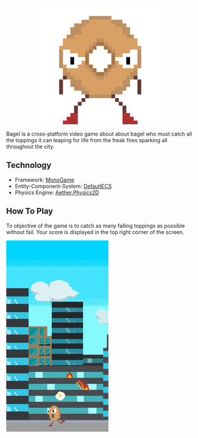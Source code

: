 <p align="center">
	<img width="320" height="320" src="Documentation/Images/bagel.gif">
</p>

Bagel is a cross-platform video game about about bagel who must catch all the toppings it can leaping for life from the freak fires sparking all throughout the city.

## Technology 

- Framework: [MonoGame](https://www.monogame.net/)
- Entity-Component-System: [DefaultECS](https://github.com/Doraku/DefaultEcs)
- Physics Engine: [Aether.Physics2D](https://github.com/tainicom/Aether.Physics2D)

## How To Play

To objective of the game is to catch as many falling toppings as possible without fail. Your score is displayed in the top right corner of the screen.

<p align="left">
	<img width="274" height="512" src="Documentation/Images/gameplay.png">
</p>